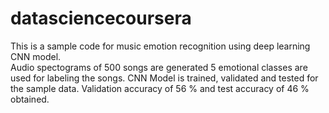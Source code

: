 # datasciencecoursera 
This is a sample code for music emotion recognition using deep learning CNN model.  
Audio spectograms of 500 songs are generated 
5 emotional classes are used for labeling the songs. 
CNN Model is trained, validated and tested for the sample data. 
Validation accuracy of 56 % and test accuracy of 46 % obtained.
